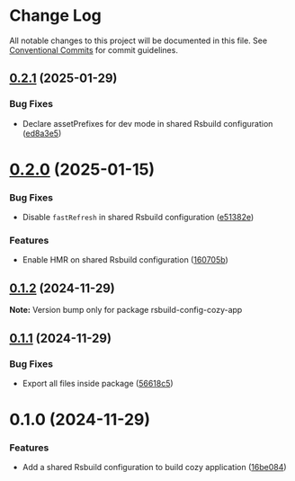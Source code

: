 # Change Log

All notable changes to this project will be documented in this file.
See [Conventional Commits](https://conventionalcommits.org) for commit guidelines.

## [0.2.1](https://github.com/cozy/cozy-libs/compare/rsbuild-config-cozy-app@0.2.0...rsbuild-config-cozy-app@0.2.1) (2025-01-29)


### Bug Fixes

* Declare assetPrefixes for dev mode in shared Rsbuild configuration ([ed8a3e5](https://github.com/cozy/cozy-libs/commit/ed8a3e50dfa8b26d6af6cb8b7d09ef0944b15888))





# [0.2.0](https://github.com/cozy/cozy-libs/compare/rsbuild-config-cozy-app@0.1.2...rsbuild-config-cozy-app@0.2.0) (2025-01-15)


### Bug Fixes

* Disable `fastRefresh` in shared Rsbuild configuration ([e51382e](https://github.com/cozy/cozy-libs/commit/e51382e331e4256387f5ff0b485cba1122dfd8a3))


### Features

* Enable HMR on shared Rsbuild configuration ([160705b](https://github.com/cozy/cozy-libs/commit/160705b24d6e4ab8b6eccd3047dacaaae9cf7bc0))





## [0.1.2](https://github.com/cozy/cozy-libs/compare/rsbuild-config-cozy-app@0.1.1...rsbuild-config-cozy-app@0.1.2) (2024-11-29)

**Note:** Version bump only for package rsbuild-config-cozy-app





## [0.1.1](https://github.com/cozy/cozy-libs/compare/rsbuild-config-cozy-app@0.1.0...rsbuild-config-cozy-app@0.1.1) (2024-11-29)


### Bug Fixes

* Export all files inside package ([56618c5](https://github.com/cozy/cozy-libs/commit/56618c5308cb6b83226f5cc1e68897a3216ea562))





# 0.1.0 (2024-11-29)


### Features

* Add a shared Rsbuild configuration to build cozy application ([16be084](https://github.com/cozy/cozy-libs/commit/16be0844a8f9e10f626778c1fd4b3962a155545a))
